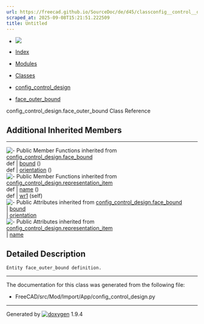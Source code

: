 ```yaml
---
url: https://freecad.github.io/SourceDoc/de/d45/classconfig__control__design_1_1face__outer__bound.html
scraped_at: 2025-09-08T15:21:51.222509
title: Untitled
---
```


  * [ ![](https://www.freecad.org/svg/logo-freecad.svg) ](https://freecadweb.org "FreeCAD")
  * [Index](../../index.html "Index")
  * [Modules](../../modules.html "Modules list")
  * [Classes](../../annotated.html "Annotated list")

  * [config_control_design](../../d4/d07/namespaceconfig__control__design.html)
  * [face_outer_bound](../../de/d45/classconfig__control__design_1_1face__outer__bound.html)

config_control_design.face_outer_bound Class Reference

##  Additional Inherited Members  
  
---  
![-](../../closed.png) Public Member Functions inherited from
[config_control_design.face_bound](../../d9/d5b/classconfig__control__design_1_1face__bound.html)  
def | [bound](../../d9/d5b/classconfig__control__design_1_1face__bound.html#a54bf394d28053751e2a6bd56d98e5c16) ()  
def | [orientation](../../d9/d5b/classconfig__control__design_1_1face__bound.html#aa674441c9ae6e169e020154a25cc3231) ()  
![-](../../closed.png) Public Member Functions inherited from
[config_control_design.representation_item](../../d9/d69/classconfig__control__design_1_1representation__item.html)  
def | [name](../../d9/d69/classconfig__control__design_1_1representation__item.html#a5ea878073c85170f328deff23a9c5732) ()  
def | [wr1](../../d9/d69/classconfig__control__design_1_1representation__item.html#a4cdc1db49341dedc8f271ec89801c713) (self)  
![-](../../closed.png) Public Attributes inherited from
[config_control_design.face_bound](../../d9/d5b/classconfig__control__design_1_1face__bound.html)  
|
[bound](../../d9/d5b/classconfig__control__design_1_1face__bound.html#a035dceb01f977e7c3d3ce229a6942bde)  
|
[orientation](../../d9/d5b/classconfig__control__design_1_1face__bound.html#afd85694edea3ed44a009d74159012ce3)  
![-](../../closed.png) Public Attributes inherited from
[config_control_design.representation_item](../../d9/d69/classconfig__control__design_1_1representation__item.html)  
|
[name](../../d9/d69/classconfig__control__design_1_1representation__item.html#a0e8be677f8410825a46422f3c0e1c128)  
  
## Detailed Description

    
    
    Entity face_outer_bound definition.

* * *

The documentation for this class was generated from the following file:

  * FreeCAD/src/Mod/Import/App/config_control_design.py

* * *

Generated by
[![doxygen](../../doxygen.svg)](https://www.doxygen.org/index.html) 1.9.4

